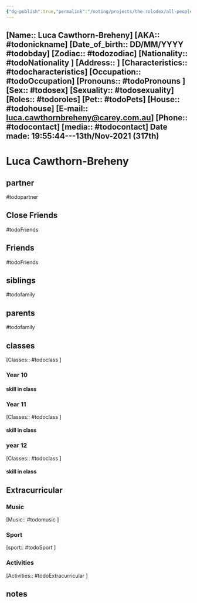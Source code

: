 ```yaml
---
{"dg-publish":true,"permalink":"/noting/projects/the-rolodex/all-people/students/luca-cawthorn-breheny/","dgHomeLink":true,"dgPassFrontmatter":false}
---
```


[Name:: Luca Cawthorn-Breheny]
[AKA:: #todonickname]
[Date_of_birth:: DD/MM/YYYY #todobday] 
[Zodiac:: #todozodiac] 
[Nationality:: #todoNationality ]
[Address:: ]
[Characteristics::  #todocharacteristics]
[Occupation:: #todoOccupation]
[Pronouns:: #todoPronouns ]
[Sex:: #todosex]
[Sexuality:: #todosexuality]
[Roles:: #todoroles]
[Pet:: #todoPets]
[House:: #todohouse]
[E-mail:: <luca.cawthornbreheny@carey.com.au>]
[Phone:: #todocontact]
[media:: #todocontact]
Date made: 19:55:44---13th/Nov-2021 (317th) 
---
# Luca Cawthorn-Breheny
## partner
#todopartner
## Close Friends
#todoFriends
## Friends
#todoFriends
## siblings
#todofamily
## parents
#todofamily
## classes
[Classes:: #todoclass ]
### Year 10
#### skill in class
### Year 11
[Classes:: #todoclass ]
#### skill in class
### year 12
[Classes:: #todoclass ]
#### skill in class
## Extracurricular
### Music
[Music:: #todomusic ]
### Sport
[sport:: #todoSport ]
### Activities
[Activities:: #todoExtracurricular ]
## notes
